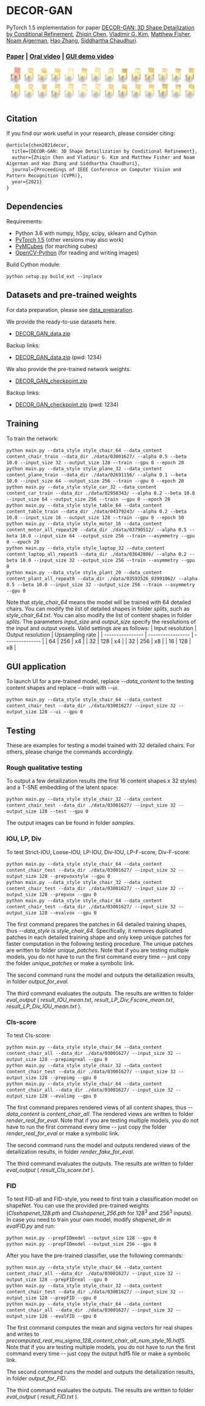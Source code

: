 # DECOR-GAN
PyTorch 1.5 implementation for paper [DECOR-GAN: 3D Shape Detailization by Conditional Refinement](https://arxiv.org/abs/2012.09159), [Zhiqin Chen](https://czq142857.github.io/), [Vladimir G. Kim](http://www.vovakim.com/), [Matthew Fisher](https://techmatt.github.io/), [Noam Aigerman](https://noamaig.github.io/), [Hao Zhang](http://www.cs.sfu.ca/~haoz/), [Siddhartha Chaudhuri](https://www.cse.iitb.ac.in/~sidch/).

### [Paper](https://arxiv.org/abs/2012.09159)  |   [Oral video](?)  |   [GUI demo video](https://youtu.be/xIQ0aslpn8g)

<img src='teaser.png' />

## Citation
If you find our work useful in your research, please consider citing:

	@article{chen2021decor,
	  title={DECOR-GAN: 3D Shape Detailization by Conditional Refinement},
	  author={Zhiqin Chen and Vladimir G. Kim and Matthew Fisher and Noam Aigerman and Hao Zhang and Siddhartha Chaudhuri},
	  journal={Proceedings of IEEE Conference on Computer Vision and Pattern Recognition (CVPR)},
	  year={2021}
	}

## Dependencies
Requirements:
- Python 3.6 with numpy, h5py, scipy, sklearn and Cython
- [PyTorch 1.5](https://pytorch.org/get-started/locally/) (other versions may also work)
- [PyMCubes](https://github.com/pmneila/PyMCubes) (for marching cubes)
- [OpenCV-Python](https://opencv-python-tutroals.readthedocs.io/en/latest/) (for reading and writing images)

Build Cython module:
```
python setup.py build_ext --inplace
```

## Datasets and pre-trained weights
For data preparation, please see [data_preparation](https://github.com/czq142857/DECOR-GAN/tree/master/data_preparation).

We provide the ready-to-use datasets here.

- [DECOR_GAN_data.zip](https://drive.google.com/file/d/1rBqRrVnQ0kM5wCpDmrVUDeH2N35drLdL/view?usp=sharing)

Backup links:

- [DECOR_GAN_data.zip](https://pan.baidu.com/s/134IlCc6S3PJGTHQxPVy5eA) (pwd: 1234)

We also provide the pre-trained network weights.

- [DECOR_GAN_checkpoint.zip](https://drive.google.com/file/d/1FFvfHbVTrX5tFEil1W-3gfF3FeY76thb/view?usp=sharing)

Backup links:

- [DECOR_GAN_checkpoint.zip](https://pan.baidu.com/s/1YHxJESG3Zg2EHPupV2_PAA) (pwd: 1234)


## Training

To train the network:
```
python main.py --data_style style_chair_64 --data_content content_chair_train --data_dir ./data/03001627/ --alpha 0.5 --beta 10.0 --input_size 32 --output_size 128 --train --gpu 0 --epoch 20
python main.py --data_style style_plane_32 --data_content content_plane_train --data_dir ./data/02691156/ --alpha 0.1 --beta 10.0 --input_size 64 --output_size 256 --train --gpu 0 --epoch 20
python main.py --data_style style_car_32 --data_content content_car_train --data_dir ./data/02958343/ --alpha 0.2 --beta 10.0 --input_size 64 --output_size 256 --train --gpu 0 --epoch 20
python main.py --data_style style_table_64 --data_content content_table_train --data_dir ./data/04379243/ --alpha 0.2 --beta 10.0 --input_size 16 --output_size 128 --train --gpu 0 --epoch 50
python main.py --data_style style_motor_16 --data_content content_motor_all_repeat20 --data_dir ./data/03790512/ --alpha 0.5 --beta 10.0 --input_size 64 --output_size 256 --train --asymmetry --gpu 0 --epoch 20
python main.py --data_style style_laptop_32 --data_content content_laptop_all_repeat5 --data_dir ./data/03642806/ --alpha 0.2 --beta 10.0 --input_size 32 --output_size 256 --train --asymmetry --gpu 0
python main.py --data_style style_plant_20 --data_content content_plant_all_repeat8 --data_dir ./data/03593526_03991062/ --alpha 0.5 --beta 10.0 --input_size 32 --output_size 256 --train --asymmetry --gpu 0
```
Note that *style_chair_64* means the model will be trained with 64 detailed chairs. You can modify the list of detailed shapes in folder *splits*, such as *style_chair_64.txt*. You can also modify the list of content shapes in folder *splits*. The parameters *input_size* and *output_size* specify the resolutions of the input and output voxels. Valid settings are as follows:
| Input resolution | Output resolution | Upsampling rate |
| ---------------- | ----------------- | --------------- |
| 64               | 256               | x4              |
| 32               | 128               | x4              |
| 32               | 256               | x8              |
| 16               | 128               | x8              |

## GUI application

To launch UI for a pre-trained model, replace *--data_content* to the testing content shapes and replace *--train* with *--ui*.
```
python main.py --data_style style_chair_64 --data_content content_chair_test --data_dir ./data/03001627/ --input_size 32 --output_size 128 --ui --gpu 0
```

## Testing

These are examples for testing a model trained with 32 detailed chairs. For others, please change the commands accordingly.


### Rough qualitative testing
To output a few detailization results (the first 16 content shapes x 32 styles) and a T-SNE embedding of the latent space:
```
python main.py --data_style style_chair_32 --data_content content_chair_test --data_dir ./data/03001627/ --input_size 32 --output_size 128 --test --gpu 0
```
The output images can be found in folder *samples*.


### IOU, LP, Div
To test Strict-IOU, Loose-IOU, LP-IOU, Div-IOU, LP-F-score, Div-F-score:
```
python main.py --data_style style_chair_64 --data_content content_chair_test --data_dir ./data/03001627/ --input_size 32 --output_size 128 --prepvoxstyle --gpu 0
python main.py --data_style style_chair_32 --data_content content_chair_test --data_dir ./data/03001627/ --input_size 32 --output_size 128 --prepvox --gpu 0
python main.py --data_style style_chair_64 --data_content content_chair_test --data_dir ./data/03001627/ --input_size 32 --output_size 128 --evalvox --gpu 0
```
The first command prepares the patches in 64 detailed training shapes, thus *--data_style* is *style_chair_64*. Specifically, it removes duplicated patches in each detailed training shape and only keep unique patches for faster computation in the following testing procedure. The unique patches are written to folder *unique_patches*. Note that if you are testing multiple models, you do not have to run the first command every time -- just copy the folder *unique_patches* or make a symbolic link.

The second command runs the model and outputs the detailization results, in folder *output_for_eval*.

The third command evaluates the outputs. The results are written to folder *eval_output* ( *result_IOU_mean.txt*, *result_LP_Div_Fscore_mean.txt*, *result_LP_Div_IOU_mean.txt* ).


### Cls-score
To test Cls-score:
```
python main.py --data_style style_chair_64 --data_content content_chair_all --data_dir ./data/03001627/ --input_size 32 --output_size 128 --prepimgreal --gpu 0
python main.py --data_style style_chair_32 --data_content content_chair_test --data_dir ./data/03001627/ --input_size 32 --output_size 128 --prepimg --gpu 0
python main.py --data_style style_chair_64 --data_content content_chair_all --data_dir ./data/03001627/ --input_size 32 --output_size 128 --evalimg --gpu 0
```
The first command prepares rendered views of all content shapes, thus *--data_content* is *content_chair_all*. The rendered views are written to folder *render_real_for_eval*. Note that if you are testing multiple models, you do not have to run the first command every time -- just copy the folder *render_real_for_eval* or make a symbolic link.

The second command runs the model and outputs rendered views of the detailization results, in folder *render_fake_for_eval*.

The third command evaluates the outputs. The results are written to folder *eval_output* ( *result_Cls_score.txt* ).


### FID
To test FID-all and FID-style, you need to first train a classification model on shapeNet. You can use the provided pre-trained weights (*Clsshapenet_128.pth* and *Clsshapenet_256.pth* for 128<sup>3</sup> and 256<sup>3</sup> inputs). In case you need to train your own model, modify *shapenet_dir* in *evalFID.py* and run:
```
python main.py --prepFIDmodel --output_size 128 --gpu 0
python main.py --prepFIDmodel --output_size 256 --gpu 0
```

After you have the pre-trained classifier, use the following commands:
```
python main.py --data_style style_chair_64 --data_content content_chair_all --data_dir ./data/03001627/ --input_size 32 --output_size 128 --prepFIDreal --gpu 0
python main.py --data_style style_chair_32 --data_content content_chair_test --data_dir ./data/03001627/ --input_size 32 --output_size 128 --prepFID --gpu 0
python main.py --data_style style_chair_64 --data_content content_chair_all --data_dir ./data/03001627/ --input_size 32 --output_size 128 --evalFID --gpu 0
```
The first command computes the mean and sigma vectors for real shapes and writes to *precomputed_real_mu_sigma_128_content_chair_all_num_style_16.hdf5*. Note that if you are testing multiple models, you do not have to run the first command every time -- just copy the output hdf5 file or make a symbolic link.

The second command runs the model and outputs the detailization results, in folder *output_for_FID*.

The third command evaluates the outputs. The results are written to folder *eval_output* ( *result_FID.txt* ).







